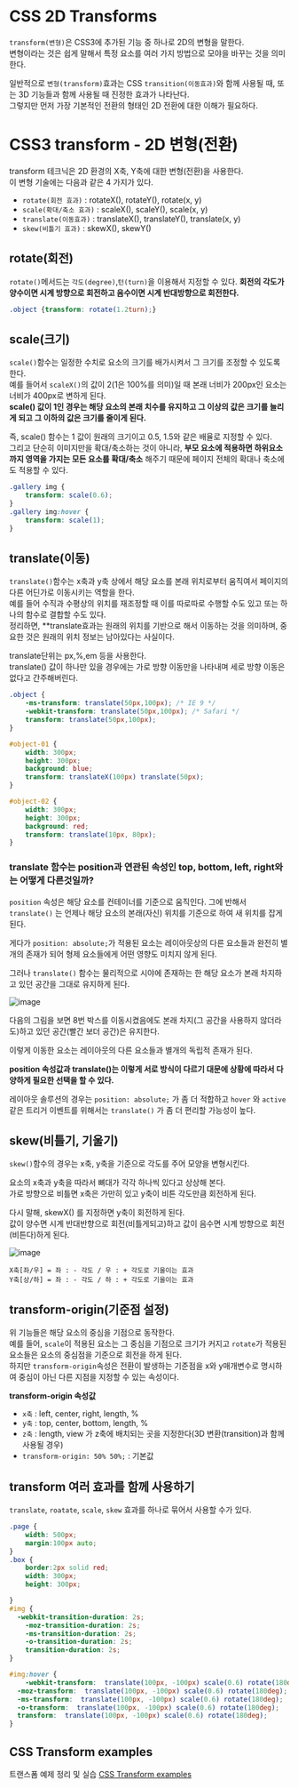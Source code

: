 # CSS 2D Transforms

```transform(변형)```은 CSS3에 추가된 기능 중 하나로 2D의 변형을 말한다.    
변형이라는 것은 쉽게 말해서 특정 요소를 여러 가지 방법으로 모야을 바꾸는 것을 의미한다.    
    
일반적으로 ```변형(transform)```효과는 CSS ```transition(이동효과)```와 함께 사용될 때, 또는 3D 기능들과 함께 사용될 때 진정한 효과가 나타난다.    
그렇지만 먼저 가장 기본적인 전환의 형태인 2D 전환에 대한 이해가 필요하다.    

# CSS3 transform - 2D 변형(전환)
transform 테크닉은 2D 환경의 X축, Y축에 대한 변형(전환)을 사용한다.    
이 변형 기술에는 다음과 같은 4 가지가 있다.    

* ```rotate(회전 효과)``` : rotateX(), rotateY(), rotate(x, y)
* ```scale(확대/축소 효과)``` : scaleX(), scaleY(), scale(x, y)
* ```translate(이동효과)``` : translateX(), translateY(), translate(x, y)
* ```skew(비틀기 효과)``` : skewX(), skewY()

## rotate(회전)
```rotate()```메서드는 ```각도(degree)```,```턴(turn)```을 이용해서 지정할 수 있다.
**회전의 각도가 양수이면 시계 방향으로 회전하고 음수이면 시계 반대방향으로 회전한다.**

```css
.object {transform: rotate(1.2turn);}
```

## scale(크기)
```scale()```함수는 일정한 수치로 요소의 크기를 배가시켜서 그 크기를 조정할 수 있도록 한다.    
예를 들어서 ```scaleX()```의 값이 2(1은 100%를 의미)일 때 본래 너비가 200px인 요소는 너비가 400px로 변하게 된다.    
**scale() 값이 1인 경우는 해당 요소의 본래 치수를 유지하고 그 이상의 값은 크기를 늘리게 되고 그 이하의 값은 크기를 줄이게 된다.**    
    
즉, scale() 함수는 1 값이 원래의 크기이고 0.5, 1.5와 같은 배율로 지정할 수 있다.    
그리고 단순히 이미지만을 확대/축소하는 것이 아니라, **부모 요소에 적용하면 하위요소까지 영역을 가지는 모든 요소를 확대/축소** 해주기 때문에 페이지 전체의 확대나 축소에도 적용할 수 있다.

```css
.gallery img {
    transform: scale(0.6);
}
.gallery img:hover {
    transform: scale(1);
}
```

## translate(이동)
```translate()```함수는 x축과 y축 상에서 해당 요소를 본래 위치로부터 움직여서 페이지의 다른 어딘가로 이동시키는 역할을 한다.    
예를 들어 수직과 수평상의 위치를 재조정할 때 이를 따로따로 수행할 수도 있고 또는 하나의 함수로 결합할 수도 있다.    
정리하면, **translate효과는 원래의 위치를 기반으로 해서 이동하는 것을 의미하며, 중요한 것은 원래의 위치 정보는 남아있다는 사실이다.    
    
translate단위는 px,%,em 등을 사용한다.    
translate() 값이 하나만 있을 경우에는 가로 방향 이동만을 나타내며 세로 방향 이동은 없다고 간주해버린다.

```css
.object {
    -ms-transform: translate(50px,100px); /* IE 9 */
   	-webkit-transform: translate(50px,100px); /* Safari */
    transform: translate(50px,100px);
}

#object-01 {
    width: 300px;
    height: 300px;
    background: blue;
    transform: translateX(100px) translate(50px);
}

#object-02 {
    width: 300px;
    height: 300px;
    background: red;
    transform: translate(10px, 80px);
}
```

### translate 함수는 position과 연관된 속성인 top, bottom, left, right와는 어떻게 다른것일까?
```position``` 속성은 해당 요소를 컨테이너를 기준으로 움직인다. 그에 반해서 ```translate()``` 는 언제나 해당 요소의 본래(자신) 위치를 기준으로 하여 새 위치를 잡게 된다.    
    
게다가 ```position: absolute;```가 적용된 요소는 레이아웃상의 다른 요소들과 완전히 별개의 존재가 되어 형제 요소들에게 어떤 영향도 미치지 않게 된다.    
    
그러나 ```translate()``` 함수는 물리적으로 시야에 존재하는 한 해당 요소가 본래 차지하고 있던 공간을 그대로 유지하게 된다.    
    
![image](https://github.com/LDH9219/CSS_Summary/assets/62749021/6b44358a-d684-4d66-a528-7f0d1acca7d0)
    
다음의 그림을 보면 8번 박스를 이동시켰음에도 본래 차지(그 공간을 사용하지 않더라도)하고 있던 공간(빨간 보더 공간)은 유지한다.    
    
이렇게 이동한 요소는 레이아웃의 다른 요소들과 별개의 독립적 존재가 된다.    
    
**position 속성값과 translate()는 이렇게 서로 방식이 다르기 대문에 상황에 따라서 다양하게 필요한 선택을 할 수 있다.**    
    
레이아웃 솔루션의 경우는 ```position: absolute;``` 가 좀 더 적합하고 ```hover``` 와 ```active``` 같은 트리거 이벤트를 위해서는 ```translate()``` 가 좀 더 편리할 가능성이 높다.

## skew(비틀기, 기울기)
```skew()```함수의 경우는 x축, y축을 기준으로 각도를 주어 모양을 변형시킨다.    
    
요소의 x축과 y축을 따라서 뼈대가 각각 하나씩 있다고 상상해 본다.    
가로 방향으로 비틀면 x축은 가만히 있고 y축이 비튼 각도만큼 회전하게 된다.    
    
다시 말해, skewX() 를 지정하면 y축이 회전하게 된다.    
값이 양수면 시계 반대반향으로 회전(비틀게되고)하고 값이 음수면 시계 방향으로 회전(비튼다)하게 된다.

![image](https://github.com/LDH9219/CSS_Summary/assets/62749021/21ced884-0cf4-4bc1-85b9-6966d7a91c14)
```
X축[좌/우] = 좌 : - 각도 / 우 : + 각도로 기울이는 효과
Y축[상/하] = 좌 : - 각도 / 하 : + 각도로 기울이는 효과
```


## transform-origin(기준점 설정)
위 기능들은 해당 요소의 중심을 기점으로 동작한다.    
예를 들어, ```scale```이 적용된 요소는 그 중심을 기점으로 크기가 커지고 ```rotate```가 적용된 요소들은 요소의 중심점을 기준으로 회전을 하게 된다.    
하지만 ```transform-origin```속성은 전환이 발생하는 기준점을 x와 y매개변수로 명시하여 중심이 아닌 다른 지점을 지정할 수 있는 속성이다.    

**transform-origin 속성값**
* ```x축``` : left, center, right, length, %
* ```y축``` : top, center, bottom, length, %
* ```z축``` : length, view 가 z축에 배치되는 곳을 지정한다(3D 변환(transition)과 함께 사용될 경우)
* ```transform-origin: 50% 50%;``` : 기본값

## transform 여러 효과를 함께 사용하기
```translate```, ```roatate```, ```scale```, ```skew``` 효과를 하나로 묶어서 사용할 수가 있다.    

```css
.page {
    width: 500px;
    margin:100px auto;
}
.box {
    border:2px solid red;
    width: 300px;
    height: 300px;

}
#img {
  -webkit-transition-duration: 2s;
    -moz-transition-duration: 2s;
    -ms-transition-duration: 2s;
    -o-transition-duration: 2s;
    transition-duration: 2s;
}

#img:hover {
    -webkit-transform:  translate(100px, -100px) scale(0.6) rotate(180deg);
  -moz-transform:  translate(100px, -100px) scale(0.6) rotate(180deg);
  -ms-transform:  translate(100px, -100px) scale(0.6) rotate(180deg);
  -o-transform:  translate(100px, -100px) scale(0.6) rotate(180deg);
  transform:  translate(100px, -100px) scale(0.6) rotate(180deg);
}
```

## CSS Transform examples 
  <span>트랜스폼 예제 정리 및 실습 <a href="https://codepen.io/dobplfxu-the-typescripter/pen/XWyzzXX">
  CSS Transform examples</a>
